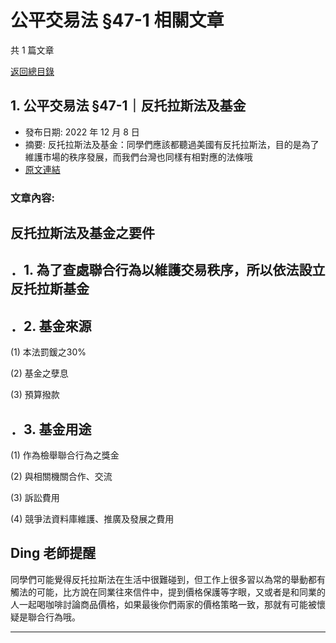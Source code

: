 # 公平交易法 §47-1 相關文章

共 1 篇文章

[返回總目錄](00_總目錄.md)

## 1. 公平交易法 §47-1｜反托拉斯法及基金

- 發布日期: 2022 年 12 月 8 日
- 摘要: 反托拉斯法及基金：同學們應該都聽過美國有反托拉斯法，目的是為了維護市場的秩序發展，而我們台灣也同樣有相對應的法條哦
- [原文連結](https://www.jasper-realestate.com/%e5%8f%8d%e6%89%98%e6%8b%89%e6%96%af%e6%b3%95%e5%8f%8a%e5%9f%ba%e9%87%91/)

### 文章內容:

## 反托拉斯法及基金之要件

## ．1. 為了查處聯合行為以維護交易秩序，所以依法設立反托拉斯基金

## ．2. 基金來源

(1) 本法罰鍰之30%

(2) 基金之孽息

(3) 預算撥款

## ．3. 基金用途

(1) 作為檢舉聯合行為之獎金

(2) 與相關機關合作、交流

(3) 訴訟費用

(4) 競爭法資料庫維護、推廣及發展之費用

## Ding 老師提醒

同學們可能覺得反托拉斯法在生活中很難碰到，但工作上很多習以為常的舉動都有觸法的可能，比方說在同業往來信件中，提到價格保護等字眼，又或者是和同業的人一起喝咖啡討論商品價格，如果最後你們兩家的價格策略一致，那就有可能被懷疑是聯合行為哦。

---


